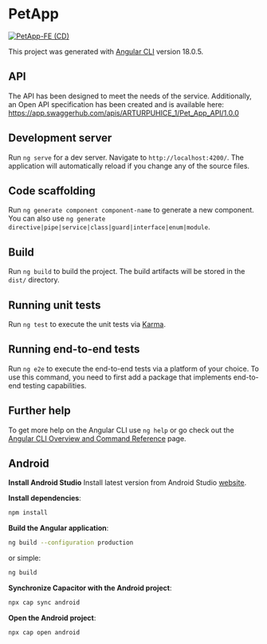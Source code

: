 # PetApp
[![PetApp-FE (CD)](https://github.com/arturPukhavy/PetApp-FE/actions/workflows/npm-gulp.yml/badge.svg)](https://github.com/arturPukhavy/PetApp-FE/actions/workflows/npm-gulp.yml)

This project was generated with [Angular CLI](https://github.com/angular/angular-cli) version 18.0.5.

## API

The API has been designed to meet the needs of the service. Additionally, an Open API specification has been created and is available here: https://app.swaggerhub.com/apis/ARTURPUHICE_1/Pet_App_API/1.0.0

## Development server

Run `ng serve` for a dev server. Navigate to `http://localhost:4200/`. The application will automatically reload if you change any of the source files.

## Code scaffolding

Run `ng generate component component-name` to generate a new component. You can also use `ng generate directive|pipe|service|class|guard|interface|enum|module`.

## Build

Run `ng build` to build the project. The build artifacts will be stored in the `dist/` directory.

## Running unit tests

Run `ng test` to execute the unit tests via [Karma](https://karma-runner.github.io).

## Running end-to-end tests

Run `ng e2e` to execute the end-to-end tests via a platform of your choice. To use this command, you need to first add a package that implements end-to-end testing capabilities.

## Further help

To get more help on the Angular CLI use `ng help` or go check out the [Angular CLI Overview and Command Reference](https://angular.dev/tools/cli) page.

## Android

**Install Android Studio**
Install latest version from Android Studio [website](https://developer.android.com/studio).

**Install dependencies**:
```bash
npm install
```

**Build the Angular application**:
```bash
ng build --configuration production
```
or simple:
```bash
ng build
```

**Synchronize Capacitor with the Android project**:
```bash
npx cap sync android
```

**Open the Android project**:
```bash
npx cap open android
```
